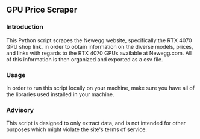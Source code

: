## GPU Price Scraper
### Introduction
This Python script scrapes the Newegg website, specifically the RTX 4070 GPU shop link, in order to obtain information on the diverse models, prices, and links with regards to the RTX 4070 GPUs available at Newegg.com. All of this information is then organized and exported as a csv file.
### Usage
In order to run this script locally on your machine, make sure you have all of the libraries used installed in your machine.
### Advisory
This script is designed to only extract data, and is not intended for other purposes which might violate the site's terms of service.
